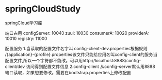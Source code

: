 # springCloudStudy
springCloud学习库

端口占用
configServer:	10040
		zuul:	10030
   consumerA:	10020
   providerA:	10010
    registry:	11000
	
配置服务
	1.当读取的配置文件名字叫 config-client-dev.properties根据规则 /{application}-{profile}.properties该文件只能给应用名叫config-client的服务当配置文件,所以一个字符都不能改。可以用http://localhost:8888/config-client/dev 访问得到配置文件信息
	2.config-client 从config-server默认用8888端口读取，如果想要修改，需要在bootstrap.properties上修改配置

